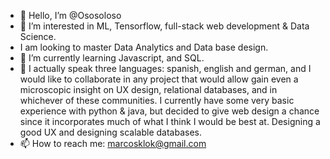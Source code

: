- 👋 Hello, I’m @Ososoloso
- 👀 I’m interested in ML, Tensorflow, full-stack web development & Data Science. 
- I am looking to master Data Analytics and Data base design.
- 🌱 I’m currently learning Javascript, and SQL. 
- 💞️ I actually speak three languages: spanish, english and german, and I would like to collaborate in any project that would allow gain even a microscopic insight on UX design, relational databases, and  in whichever of these communities. I currently have some very basic experience with python & java, but decided to give web design a chance since it incorporates much of what I think I would be best at. Designing a good UX and designing scalable databases.
- 📫 How to reach me: marcosklok@gmail.com

<!---
Ososoloso/Ososoloso is a ✨ special ✨ repository because its `README.md` (this file) appears on your GitHub profile.
You can click the Preview link to take a look at your changes.
--->
